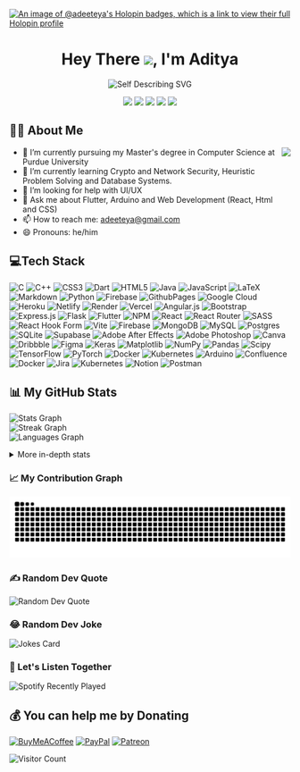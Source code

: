 [![An image of @adeeteya's Holopin badges, which is a link to view their full Holopin profile](https://holopin.me/adeeteya)](https://holopin.io/@adeeteya)

<h1 align="center">Hey There <img src="https://user-images.githubusercontent.com/74038190/214644152-52f47eb3-5e31-4f47-8758-05c9468d5596.gif" width="36" />, I'm Aditya</h1>

<div align="center">

![Self Describing SVG](https://readme-typing-svg.demolab.com?font=Fira+Code&weight=600&size=36&pause=1000&color=253985&center=true&vCenter=true&random=false&width=500&height=100&lines=Flutter+App+Developer;MERN+Stack+Developer;Arduino+Developer;Tech+Enthusiast;Professional+Daydreamer)

[<img src="https://img.shields.io/badge/LinkedIn%20-%230077B5.svg?&style=for-the-badge&logo=Linkedin&logoColor=white"/>](https://www.linkedin.com/in/adeeteya)
[<img src="https://img.shields.io/badge/Gmail%20-%23D14836.svg?&style=for-the-badge&logo=Gmail&logoColor=white"/>](mailto:adeeteya@gmail.com)
[<img src="https://img.shields.io/badge/Twitter%20-%231DA1F2.svg?&style=for-the-badge&logo=Twitter&logoColor=white"/>](https://twitter.com/Adeeteya)
[<img src="https://img.shields.io/badge/Instagram%20-%23E4405F.svg?&style=for-the-badge&logo=Instagram&logoColor=white"/>](https://www.instagram.com/adeeteya/)
[<img src="https://img.shields.io/badge/LeetCode%20-%23F2A53F.svg?&style=for-the-badge&logo=LeetCode&logoColor=white"/>](https://www.leetcode.com/adeeteya/)

</div>

## 👨‍💻 About Me

<img align="right" height="175" src="https://user-images.githubusercontent.com/74038190/225813708-98b745f2-7d22-48cf-9150-083f1b00d6c9.gif"  />

<div align="left">

- 🔭 I’m currently pursuing my Master's degree in Computer Science at Purdue University
- 🌱 I’m currently learning Crypto and Network Security, Heuristic Problem Solving and Database Systems.
- 🤔 I’m looking for help with UI/UX
- 💬 Ask me about Flutter, Arduino and Web Development (React, Html and CSS)
- 📫 How to reach me: adeeteya@gmail.com
- 😄 Pronouns: he/him
  
</div>

## 💻Tech Stack
![C](https://img.shields.io/badge/c-%2300599C.svg?style=for-the-badge&logo=c&logoColor=white) ![C++](https://img.shields.io/badge/c++-%2300599C.svg?style=for-the-badge&logo=c%2B%2B&logoColor=white) ![CSS3](https://img.shields.io/badge/css3-%231572B6.svg?style=for-the-badge&logo=css3&logoColor=white) ![Dart](https://img.shields.io/badge/dart-%230175C2.svg?style=for-the-badge&logo=dart&logoColor=white) ![HTML5](https://img.shields.io/badge/html5-%23E34F26.svg?style=for-the-badge&logo=html5&logoColor=white) ![Java](https://img.shields.io/badge/java-%23ED8B00.svg?style=for-the-badge&logo=openjdk&logoColor=white) ![JavaScript](https://img.shields.io/badge/javascript-%23323330.svg?style=for-the-badge&logo=javascript&logoColor=%23F7DF1E) ![LaTeX](https://img.shields.io/badge/latex-%23008080.svg?style=for-the-badge&logo=latex&logoColor=white) ![Markdown](https://img.shields.io/badge/markdown-%23000000.svg?style=for-the-badge&logo=markdown&logoColor=white) ![Python](https://img.shields.io/badge/python-3670A0?style=for-the-badge&logo=python&logoColor=ffdd54) ![Firebase](https://img.shields.io/badge/firebase-%23039BE5.svg?style=for-the-badge&logo=firebase) ![GithubPages](https://img.shields.io/badge/github%20pages-121013?style=for-the-badge&logo=github&logoColor=white) ![Google Cloud](https://img.shields.io/badge/GoogleCloud-%234285F4.svg?style=for-the-badge&logo=google-cloud&logoColor=white) ![Heroku](https://img.shields.io/badge/heroku-%23430098.svg?style=for-the-badge&logo=heroku&logoColor=white) ![Netlify](https://img.shields.io/badge/netlify-%23000000.svg?style=for-the-badge&logo=netlify&logoColor=#00C7B7) ![Render](https://img.shields.io/badge/Render-%46E3B7.svg?style=for-the-badge&logo=render&logoColor=white) ![Vercel](https://img.shields.io/badge/vercel-%23000000.svg?style=for-the-badge&logo=vercel&logoColor=white) ![Angular.js](https://img.shields.io/badge/angular.js-%23E23237.svg?style=for-the-badge&logo=angularjs&logoColor=white) ![Bootstrap](https://img.shields.io/badge/bootstrap-%238511FA.svg?style=for-the-badge&logo=bootstrap&logoColor=white) ![Express.js](https://img.shields.io/badge/express.js-%23404d59.svg?style=for-the-badge&logo=express&logoColor=%2361DAFB) ![Flask](https://img.shields.io/badge/flask-%23000.svg?style=for-the-badge&logo=flask&logoColor=white) ![Flutter](https://img.shields.io/badge/Flutter-%2302569B.svg?style=for-the-badge&logo=Flutter&logoColor=white) ![NPM](https://img.shields.io/badge/NPM-%23CB3837.svg?style=for-the-badge&logo=npm&logoColor=white) ![React](https://img.shields.io/badge/react-%2320232a.svg?style=for-the-badge&logo=react&logoColor=%2361DAFB) ![React Router](https://img.shields.io/badge/React_Router-CA4245?style=for-the-badge&logo=react-router&logoColor=white) ![SASS](https://img.shields.io/badge/SASS-hotpink.svg?style=for-the-badge&logo=SASS&logoColor=white) ![React Hook Form](https://img.shields.io/badge/React%20Hook%20Form-%23EC5990.svg?style=for-the-badge&logo=reacthookform&logoColor=white) ![Vite](https://img.shields.io/badge/vite-%23646CFF.svg?style=for-the-badge&logo=vite&logoColor=white) ![Firebase](https://img.shields.io/badge/Firebase-039BE5?style=for-the-badge&logo=Firebase&logoColor=white) ![MongoDB](https://img.shields.io/badge/MongoDB-%234ea94b.svg?style=for-the-badge&logo=mongodb&logoColor=white) ![MySQL](https://img.shields.io/badge/mysql-%2300000f.svg?style=for-the-badge&logo=mysql&logoColor=white) ![Postgres](https://img.shields.io/badge/postgres-%23316192.svg?style=for-the-badge&logo=postgresql&logoColor=white) ![SQLite](https://img.shields.io/badge/sqlite-%2307405e.svg?style=for-the-badge&logo=sqlite&logoColor=white) ![Supabase](https://img.shields.io/badge/Supabase-3ECF8E?style=for-the-badge&logo=supabase&logoColor=white) ![Adobe After Effects](https://img.shields.io/badge/Adobe%20After%20Effects-9999FF.svg?style=for-the-badge&logo=Adobe%20After%20Effects&logoColor=white) ![Adobe Photoshop](https://img.shields.io/badge/adobe%20photoshop-%2331A8FF.svg?style=for-the-badge&logo=adobe%20photoshop&logoColor=white) ![Canva](https://img.shields.io/badge/Canva-%2300C4CC.svg?style=for-the-badge&logo=Canva&logoColor=white) ![Dribbble](https://img.shields.io/badge/Dribbble-EA4C89?style=for-the-badge&logo=dribbble&logoColor=white) ![Figma](https://img.shields.io/badge/figma-%23F24E1E.svg?style=for-the-badge&logo=figma&logoColor=white) ![Keras](https://img.shields.io/badge/Keras-%23D00000.svg?style=for-the-badge&logo=Keras&logoColor=white) ![Matplotlib](https://img.shields.io/badge/Matplotlib-%23ffffff.svg?style=for-the-badge&logo=Matplotlib&logoColor=black) ![NumPy](https://img.shields.io/badge/numpy-%23013243.svg?style=for-the-badge&logo=numpy&logoColor=white) ![Pandas](https://img.shields.io/badge/pandas-%23150458.svg?style=for-the-badge&logo=pandas&logoColor=white) ![Scipy](https://img.shields.io/badge/SciPy-%230C55A5.svg?style=for-the-badge&logo=scipy&logoColor=%white) ![TensorFlow](https://img.shields.io/badge/TensorFlow-%23FF6F00.svg?style=for-the-badge&logo=TensorFlow&logoColor=white) ![PyTorch](https://img.shields.io/badge/PyTorch-%23EE4C2C.svg?style=for-the-badge&logo=PyTorch&logoColor=white) ![Docker](https://img.shields.io/badge/docker-%230db7ed.svg?style=for-the-badge&logo=docker&logoColor=white) ![Kubernetes](https://img.shields.io/badge/kubernetes-%23326ce5.svg?style=for-the-badge&logo=kubernetes&logoColor=white) ![Arduino](https://img.shields.io/badge/-Arduino-00979D?style=for-the-badge&logo=Arduino&logoColor=white) ![Confluence](https://img.shields.io/badge/confluence-%23172BF4.svg?style=for-the-badge&logo=confluence&logoColor=white) ![Docker](https://img.shields.io/badge/docker-%230db7ed.svg?style=for-the-badge&logo=docker&logoColor=white) ![Jira](https://img.shields.io/badge/jira-%230A0FFF.svg?style=for-the-badge&logo=jira&logoColor=white) ![Kubernetes](https://img.shields.io/badge/kubernetes-%23326ce5.svg?style=for-the-badge&logo=kubernetes&logoColor=white) ![Notion](https://img.shields.io/badge/Notion-%23000000.svg?style=for-the-badge&logo=notion&logoColor=white) ![Postman](https://img.shields.io/badge/Postman-FF6C37?style=for-the-badge&logo=postman&logoColor=white)

## 📊 My GitHub Stats
![Stats Graph](https://github-readme-stats.vercel.app/api?username=adeeteya&hide_title=false&hide_rank=false&show_icons=true&include_all_commits=true&count_private=true&disable_animations=false&theme=dark&locale=en&hide_border=true&order=1)<br/>
![Streak Graph](https://github-readme-streak-stats.herokuapp.com/?user=adeeteya&theme=dark&hide_border=true)<br/>
![Languages Graph](https://github-readme-stats.vercel.app/api/top-langs?username=adeeteya&locale=en&hide_title=false&layout=donut&card_width=320&langs_count=6&theme=dark&hide_border=true&order=2)

<details>
  <summary>More in-depth stats</summary>
  
  <!--START_SECTION:waka-->
![Code Time](http://img.shields.io/badge/Code%20Time-389%20hrs%2023%20mins-blue)

![Lines of code](https://img.shields.io/badge/From%20Hello%20World%20I%27ve%20Written-3.2%20million%20lines%20of%20code-blue)

**🐱 My GitHub Data** 

> 📦 558.9 kB Used in GitHub's Storage 
 > 
> 💼 Opted to Hire
 > 
> 📜 39 Public Repositories 
 > 
> 🔑 5 Private Repositories 
 > 
**I'm a Night 🦉** 

```text
🌞 Morning                130 commits         █████░░░░░░░░░░░░░░░░░░░░   20.47 % 
🌆 Daytime                185 commits         ███████░░░░░░░░░░░░░░░░░░   29.13 % 
🌃 Evening                103 commits         ████░░░░░░░░░░░░░░░░░░░░░   16.22 % 
🌙 Night                  217 commits         █████████░░░░░░░░░░░░░░░░   34.17 % 
```
📅 **I'm Most Productive on Sunday** 

```text
Monday                   75 commits          ███░░░░░░░░░░░░░░░░░░░░░░   11.81 % 
Tuesday                  113 commits         ████░░░░░░░░░░░░░░░░░░░░░   17.80 % 
Wednesday                117 commits         █████░░░░░░░░░░░░░░░░░░░░   18.43 % 
Thursday                 113 commits         ████░░░░░░░░░░░░░░░░░░░░░   17.80 % 
Friday                   29 commits          █░░░░░░░░░░░░░░░░░░░░░░░░   04.57 % 
Saturday                 24 commits          █░░░░░░░░░░░░░░░░░░░░░░░░   03.78 % 
Sunday                   164 commits         ██████░░░░░░░░░░░░░░░░░░░   25.83 % 
```


📊 **This Week I Spent My Time On** 

```text
💬 Programming Languages: 
Dart                     1 hr 48 mins        ███████████████████████░░   90.52 % 
YAML                     10 mins             ██░░░░░░░░░░░░░░░░░░░░░░░   09.09 % 
Text                     0 secs              ░░░░░░░░░░░░░░░░░░░░░░░░░   00.39 % 

🔥 Editors: 
Android Studio           1 hr 59 mins        █████████████████████████   100.00 % 
```

**I Mostly Code in Dart** 

```text
Dart                     27 repos            ████████████░░░░░░░░░░░░░   47.37 % 
JavaScript               9 repos             ████░░░░░░░░░░░░░░░░░░░░░   15.79 % 
C++                      6 repos             ███░░░░░░░░░░░░░░░░░░░░░░   10.53 % 
Java                     5 repos             ██░░░░░░░░░░░░░░░░░░░░░░░   08.77 % 
HTML                     4 repos             ██░░░░░░░░░░░░░░░░░░░░░░░   07.02 % 
```




 Last Updated on 18/08/2024 18:41:36 UTC
<!--END_SECTION:waka-->

</details>

### 📈 My Contribution Graph
![Snake Contribution Animation](https://raw.githubusercontent.com/adeeteya/adeeteya/output/snake.svg)

### ✍️ Random Dev Quote
![Random Dev Quote](https://quotes-github-readme.vercel.app/api?type=horizontal&theme=dark)

### 😂 Random Dev Joke
![Jokes Card](https://readme-jokes.vercel.app/api?hideBorder)

### 🎵 Let's Listen Together
![Spotify Recently Played](https://spotify-recently-played-readme.vercel.app/api?user=adityabolt&count=3&unique=true)

## 💰 You can help me by Donating
[![BuyMeACoffee](https://img.shields.io/badge/Buy%20Me%20a%20Coffee-ffdd00?style=for-the-badge&logo=buy-me-a-coffee&logoColor=black)](https://www.buymeacoffee.com/adeeteya) [![PayPal](https://img.shields.io/badge/PayPal-00457C?style=for-the-badge&logo=paypal&logoColor=white)](https://www.paypal.com/paypalme/adeeteya) [![Patreon](https://img.shields.io/badge/Patreon-F96854?style=for-the-badge&logo=patreon&logoColor=white)](https://www.patreon.com/adeeteya) 

![Visitor Count](https://komarev.com/ghpvc/?username=adeeteya&style=for-the-badge&abbreviated=true)
